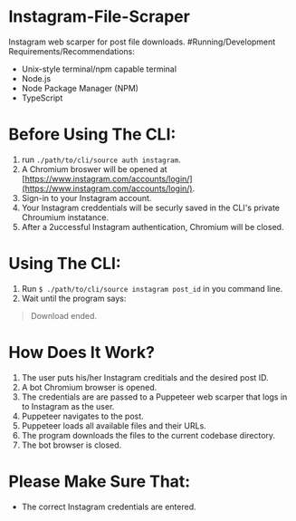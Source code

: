 # Instagram-File-Scraper
Instagram web scarper for post file downloads.
#Running/Development Requirements/Recommendations:
- Unix-style terminal/npm capable terminal
- Node.js
- Node Package Manager (NPM)
- TypeScript
# Before Using The CLI:
1. run `./path/to/cli/source auth instagram`.
2. A Chromium broswer will be opened at [https://www.instagram.com/accounts/login/](https://www.instagram.com/accounts/login/).
3. Sign-in to your Instagram account.
4. Your Instagram creddentials will be securly saved in the CLI's private Chroumium instatance.
5. After a 2uccessful Instagram authentication, Chromium will be closed.
# Using The CLI:
1. Run `$ ./path/to/cli/source instagram post_id` in you command line.
2. Wait until the program says:
>Download ended.
# How Does It Work?
1. The user puts his/her Instagram creditials and the desired post ID.
2. A bot Chromium browser is opened.
3. The credentials are are passed to a Puppeteer web scarper that logs in to Instagram as the user.
4. Puppeteer navigates to the post.
5. Puppeteer loads all available files and their URLs.
6. The program downloads the files to the current codebase directory.
7. The bot browser is closed.
# Please Make Sure That:
- The correct Instagram credentials are entered.